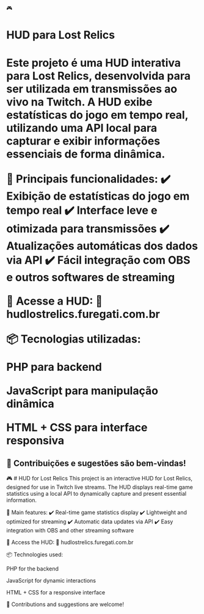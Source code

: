 🎮 <h1> HUD para Lost Relics <h1>

Este projeto é uma HUD interativa para Lost Relics, desenvolvida para ser utilizada em transmissões ao vivo na Twitch. A HUD exibe estatísticas do jogo em tempo real, utilizando uma API local para capturar e exibir informações essenciais de forma dinâmica.

🔹 Principais funcionalidades:
✔️ Exibição de estatísticas do jogo em tempo real
✔️ Interface leve e otimizada para transmissões
✔️ Atualizações automáticas dos dados via API
✔️ Fácil integração com OBS e outros softwares de streaming

📌 Acesse a HUD:
🔗 hudlostrelics.furegati.com.br

📦 Tecnologias utilizadas:

PHP para backend

JavaScript para manipulação dinâmica

HTML + CSS para interface responsiva

🚀 Contribuições e sugestões são bem-vindas!
----------------------------------------------

🎮 # HUD for Lost Relics
This project is an interactive HUD for Lost Relics, designed for use in Twitch live streams. The HUD displays real-time game statistics using a local API to dynamically capture and present essential information.

🔹 Main features:
✔️ Real-time game statistics display
✔️ Lightweight and optimized for streaming
✔️ Automatic data updates via API
✔️ Easy integration with OBS and other streaming software

📌 Access the HUD:
🔗 hudlostrelics.furegati.com.br

📦 Technologies used:

PHP for the backend

JavaScript for dynamic interactions

HTML + CSS for a responsive interface

🚀 Contributions and suggestions are welcome!
